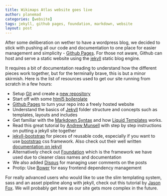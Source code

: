 ```yaml
---
title: Wikimaps Atlas website goes live
author: planemad
categories: [website]
tags: jekyll, github pages, foundation, markdown, website
layout: post
---
```


After some deliberation on wether to have a wordpress blog, we decided to stick with pushing all our code and documentation to one place for easier management and simplicity - [Github Pages](http://pages.github.com/). For those not aware, Github can host and serve a static website using the [jekyll](http://jekyllrb.com/) static blog engine. 

It requires a bit of documentation reading to understand how the different pieces work together, but for the terminally brave, this is but a minor skirmish. Here is the list of resources used to get our site running from scratch in a few hours:

* Setup [Git](https://help.github.com/articles/set-up-git) and create a [new repository](https://help.github.com/articles/create-a-repo)
* Start off with some [html5 boilerplate](http://html5boilerplate.com/)
* [Github Pages](http://pages.github.com/) to turn your repo into a freely hosted website
* Understand the basics of [Jekyll](http://jekyllrb.com/docs/home/) folder structure and concepts such as templates, layouts and includes
* Get familiar with the [Markdown Syntax](http://daringfireball.net/projects/markdown/basics) and how [Liquid Templates](http://docs.shopify.com/themes/liquid-basics) works.
* Read this great tutorial by [Andrew Munsell](https://www.andrewmunsell.com/tutorials/jekyll-by-example/tutorial) with step by step instructions on putting a jekyll site together
* [jekyll-bootstrap](https://github.com/plusjade/jekyll-bootstrap) for pieces of reusable code, especially if you want to use [bootstrap](http://getbootstrap.com/getting-started/) css framework. Also check out their well written [documentation on jekyll](http://jekyllbootstrap.com/lessons/jekyll-introduction.html) 
* Alternatively check out [Foundation](http://foundation.zurb.com/docs/) which is the framework we have used due to cleaner class names and documentation 
* We also added [Disqus](http://disqus.com/websites/) for managing user comments on the posts
* Protip: Use [Bower](http://bower.io/) for easy frontend dependency management

For really advanced users who would like to use the slim templating system, sass and an asset pipeline along with jekyll, check out this tutorial by [Jason Fox](http://www.neverstopbuilding.com/jekyll-slim-compass-blog). We will probably get here as our site gets more complex in the future.

